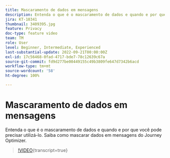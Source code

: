 ```yaml
---
title: Mascaramento de dados em mensagens
description: Entenda o que é o mascaramento de dados e quando e por que você pode precisar utilizá-lo. Saiba como mascarar dados em mensagens do Journey Optimizer.
jira: KT-10341
thumbnail: 3409395.jpg
feature: Privacy
doc-type: feature video
team: TM
role: User
level: Beginner, Intermediate, Experienced
last-substantial-update: 2022-09-21T00:00:00Z
exl-id: 17c56468-0fad-4717-bde7-78c12639c67a
source-git-commit: fd9d277be00449155c49b3809fe647d7342b6acd
workflow-type: tm+mt
source-wordcount: '58'
ht-degree: 100%

---
```


# Mascaramento de dados em mensagens

Entenda o que é o mascaramento de dados e quando e por que você pode precisar utilizá-lo. Saiba como mascarar dados em mensagens do Journey Optimizer.

>[!VIDEO](https://video.tv.adobe.com/v/3409395?quality=12&learn=on){transcript=true}
